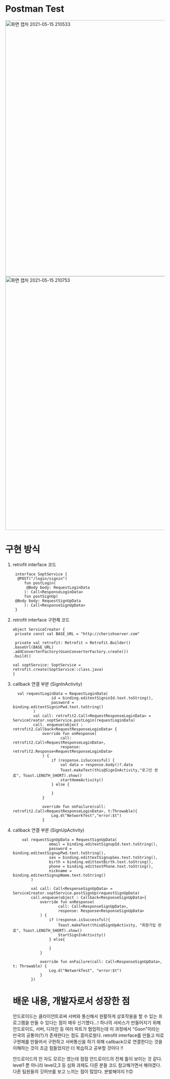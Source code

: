 # Postman Test 
<img width="806" alt="화면 캡처 2021-05-15 210533" src="https://user-images.githubusercontent.com/76424700/118394463-e2f8f380-b67f-11eb-96ef-8f078e0b5a81.png">
<img width="799" alt="화면 캡처 2021-05-15 210753" src="https://user-images.githubusercontent.com/76424700/118394465-e5f3e400-b67f-11eb-9a25-57cdc1a99aa8.png">


# 구현 방식 
1. retrofit interface 코드

        interface SoptService {
         @POST("/login/signin")
            fun postLogin(
             @Body body: RequestLoginData
            ): Call<ResponseLoginData>
            fun postSignUp(
        @Body body: RequestSignUpData
            ): Call<ResponseSignUpData>
        }
  
 2. retrofit interface 구현체 코드
 
        object ServiceCreator {
         private const val BASE_URL = "http://cherishserver.com"

         private val retrofit: Retrofit = Retrofit.Builder()
        .baseUrl(BASE_URL)
        .addConverterFactory(GsonConverterFactory.create())
        .build()

        val soptService: SoptService = retrofit.create(SoptService::class.java)
        }

3. callback 연결 부분 (SignInActivity)

         val requestLoginData = RequestLoginData(
                        id = binding.editextSigninId.text.toString(),
                        password = binding.editextSigninPwd.text.toString()
                )
                val call: retrofit2.Call<RequestResponseLoginData> = ServiceCreator.soptService.postLogin(requestLoginData)
                call. enqueue(object : retrofit2.Callback<RequestResponseLoginData> {
                    override fun onResponse(
                            call: retrofit2.Call<RequestResponseLoginData>,
                            response: retrofit2.Response<RequestResponseLoginData>
                    ) {
                        if (response.isSuccessful) {
                            val data = response.body()?.data
                            Toast.makeText(this@SignInActivity,"로그인 완료", Toast.LENGTH_SHORT).show()
                            startHomeActivity()
                        } else {

                        }
                    }

                    override fun onFailure(call: retrofit2.Call<RequestResponseLoginData>, t:Throwable){
                        Log.d("NetworkTest","error:$t")
                    }
            
 4. callback 연결 부분 (SignUpActivity)

            val requestSignUpData = RequestSignUpData(
                        email = binding.editextSignupId.text.toString(),
                        password = binding.editextSignupPwd.text.toString(),
                        sex = binding.edittextSignupSex.text.toString(),
                        birth = binding.edittextBirth.text.toString(),
                        phone = binding.edittextPhone.text.toString(),
                        nickname = binding.editextSignupName.text.toString()
                )

                val call: Call<ResponseSignUpData> = ServiceCreator.soptService.postSignUp(requestSignUpData)
                call.enqueue(object : Callback<ResponseSignUpData>{
                    override fun onResponse(
                            call: Call<ResponseSignUpData>,
                            response: Response<ResponseSignUpData>
                    ) {
                        if (response.isSuccessful){
                            Toast.makeText(this@SignUpActivity, "회원가입 완료", Toast.LENGTH_SHORT).show()
                            StartSignInActivity()
                        } else{

                        }
                    }

                    override fun onFailure(call: Call<ResponseSignUpData>, t: Throwable) {
                        Log.d("NetworkTest", "error:$t")
                    }
                })
    
    # 배운 내용, 개발자로서 성장한 점 
    
    안드로이드는 클라이언트로써 서버와 통신해서 원활하게 상호작용을 할 수 있는 프로그램을 만들 수 있다는 점이 매우 신기했다...! 하나의 서비스가 만들어지기 위해 안드로이드, 서버, 디자인 등 여러 파트가 협업하는데 이 과정에서 "Gson"이라는 만국의 공통어(?)가 존재한다는 점도 흥미로웠다. retrofit interface를 만들고 따로 구현체를 만들어서 구현하고 서버통신을 하기 위해 callback으로 연결한다는 것을 이해하는 것이 조금 힘들었지만 더 복습하고 공부할 것이다 !! 
    
    안드로이드의 안 자도 모르는 였는데 점점 안드로이드의 전체 틀이 보이는 것 같다. level1 뿐 아니라 level2,3 등 심화 과제도 다른 분들 코드 참고해가면서 해야겠다. 다른 팀원들의 깃허브를 보고 느끼는 점이 많았다. 분발해야지 !!😊
